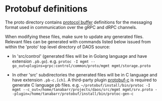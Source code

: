 # Protobuf definitions

The proto directory contains [protocol buffer](https://developers.google.com/protocol-buffers) definitions for the messaging format used in communication over the gRPC and dRPC channels.

When modifying these files, make sure to update any generated files. Relevant files can be generated with commands listed below issued from within the 'proto' top level directory of DAOS source:

* In 'src/control' (generated files will be in Golang language and have extension `.pb.go`).
e.g. `protoc -I mgmt --go_out=plugins=grpc:control/common/proto/mgmt mgmt/storage.proto`

* In other 'src' subdirectories the generated files will be in C language and have extension `.pb-c.[ch]`.
A third-party plugin [protobuf-c](https://github.com/protobuf-c/protobuf-c) is required to generate C language pb files.
e.g. `~/protobuf/install/bin/protoc -I mgmt --c_out=/home/tanabarr/projects/daos/src/mgmt mgmt/srv.proto --plugin=/home/tanabarr/protobuf/install/bin/protoc-gen-c`

